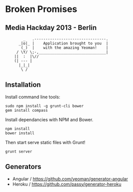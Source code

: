 # Broken Promises 
## Media Hackday 2013 - Berlin

```
        _   .--------------------------------.
      _|o|_ |    Application brought to you  |
       (_)  |  	 with the amazing Yeoman!    |
     / \Y/ \;-,______________________________|
    ||  :  |\//
    (| --- |
      |_|_|
       \ /
```

## Installation

Install command line tools:

```
sudo npm install -g grunt-cli bower  
gem install compass
```

Install dependancies with NPM and Bower.

```
npm install
bower install
```

Then start serve static files with Grunt!

```
grunt server
```

## Generators

* Angular / https://github.com/yeoman/generator-angular
* Heroku / https://github.com/passy/generator-heroku
